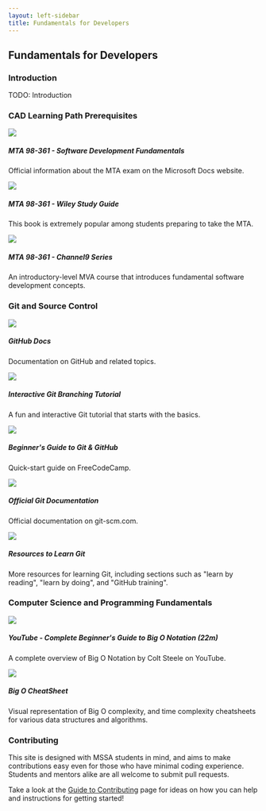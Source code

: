 ```yaml
---
layout: left-sidebar
title: Fundamentals for Developers
---
```


## Fundamentals for Developers

### Introduction

TODO: Introduction

### CAD Learning Path Prerequisites

<div class="resource-row">
    <div class="resource-div">
        <a href="https://docs.microsoft.com/en-us/learn/certifications/exams/98-361" target="_blank">
            <img class="resource-image" src="images/mta-98-361-badge.jpg">
        </a>
        <h5 class="resource-title">MTA 98-361 - Software Development Fundamentals</h5>
        <p class="resource-description">
            Official information about the MTA exam on the Microsoft Docs website.
        </p>
    </div>
    <div class="resource-div">
        <a href="https://www.wiley.com/en-us/Exam+98+361+MTA+Software+Development+Fundamentals-p-9780470889114" target="_blank">
            <img class="resource-image" src="images/mta-98-361-wiley-book.jpg">
        </a>
        <h5 class="resource-title">MTA 98-361 - Wiley Study Guide</h5>
        <p class="resource-description">
            This book is extremely popular among students preparing to take the MTA.
        </p>
    </div>
    <div class="resource-div">
        <a href="https://channel9.msdn.com/Series/software-development-fundamentals" target="_blank">
            <img class="resource-image" src="images/mta-98-361-channel9.jpg">
        </a>
        <h5 class="resource-title">MTA 98-361 - Channel9 Series</h5>
        <p class="resource-description">
            An introductory-level MVA course that introduces fundamental software development concepts.
        </p>
    </div>
</div>

### Git and Source Control

<div class="resource-row">
    <div class="resource-div">
        <a href="https://docs.github.com/en" target="_blank">
            <img class="resource-image" src="images/git-github-docs.jpg">
        </a>
        <h5 class="resource-title">GitHub Docs</h5>
        <p class="resource-description">
            Documentation on GitHub and related topics.
        </p>
    </div>
    <div class="resource-div">
        <a href="https://learngitbranching.js.org/" target="_blank">
            <img class="resource-image" src="images/git-learngitbranching-js-org.jpg">
        </a>
        <h5 class="resource-title">Interactive Git Branching Tutorial</h5>
        <p class="resource-description">
            A fun and interactive Git tutorial that starts with the basics.
        </p>
    </div>
    <div class="resource-div">
        <a href="https://www.freecodecamp.org/news/the-beginners-guide-to-git-github/" target="_blank">
            <img class="resource-image" src="images/git-beginners-guide-article.jpg">
        </a>
        <h5 class="resource-title">Beginner's Guide to Git & GitHub</h5>
        <p class="resource-description">
            Quick-start guide on FreeCodeCamp.
        </p>
    </div>
    <div class="resource-div">
        <a href="https://git-scm.com/doc" target="_blank">
            <img class="resource-image" src="images/git-documentation.jpg">
        </a>
        <h5 class="resource-title">Official Git Documentation</h5>
        <p class="resource-description">
            Official documentation on git-scm.com.
        </p>
    </div>
    <div class="resource-div">
        <a href="https://try.github.io/" target="_blank">
            <img class="resource-image" src="images/git-resources.jpg">
        </a>
        <h5 class="resource-title">Resources to Learn Git</h5>
        <p class="resource-description">
            More resources for learning Git, including sections such as "learn by reading", "learn by doing", and "GitHub training".
        </p>
    </div>
</div>

### Computer Science and Programming Fundamentals

<div class="resource-row">
    <div class="resource-div">
        <a href="https://www.youtube.com/watch?v=kS_gr2_-ws8" target="_blank">
            <img class="resource-image" src="images/bigo-youtube-coltsteele.jpg">
        </a>
        <h5 class="resource-title">YouTube - Complete Beginner's Guide to Big O Notation (22m)</h5>
        <p class="resource-description">
            A complete overview of Big O Notation by Colt Steele on YouTube.
        </p>
    </div>
    <div class="resource-div">
        <a href="https://www.bigocheatsheet.com/" target="_blank">
            <img class="resource-image" src="images/bigo-cheatsheet.jpg">
        </a>
        <h5 class="resource-title">Big O CheatSheet</h5>
        <p class="resource-description">
            Visual representation of Big O complexity, and time complexity cheatsheets for various data structures and algorithms.
        </p>
    </div>
</div>

### Contributing

This site is designed with MSSA students in mind, and aims to make contributions easy even for those who have minimal coding experience.  Students and mentors alike are all welcome to submit pull requests.

Take a look at the [Guide to Contributing](/contributing.html) page for ideas on how you can help and instructions for getting started!